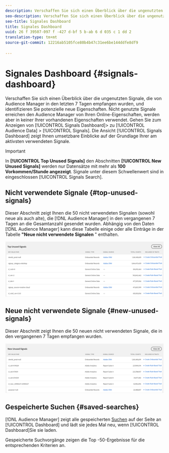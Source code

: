 ```yaml
---
description: Verschaffen Sie sich einen Überblick über die ungenutzten Signale, die von Audience Manager in den letzten 7 Tagen empfangen wurden, und identifizieren Sie potenzielle neue Eigenschaften. Nicht genutzte Signale erreichen den Audience Manager von Ihren Online-Eigenschaften, werden aber in keiner Ihrer vorhandenen Eigenschaften verwendet. Um das Signal-Dashboard anzuzeigen, gehen Sie zu Zielgruppendaten > Signale. Das Signal-Dashboard zeigt Ihnen umsetzbare Einblicke auf Grundlage Ihrer am aktivsten genutzten Signale.
seo-description: Verschaffen Sie sich einen Überblick über die ungenutzten Signale, die von Audience Manager in den letzten 7 Tagen empfangen wurden, und identifizieren Sie potenzielle neue Eigenschaften. Nicht genutzte Signale erreichen den Audience Manager von Ihren Online-Eigenschaften, werden aber in keiner Ihrer vorhandenen Eigenschaften verwendet. Um das Signal-Dashboard anzuzeigen, gehen Sie zu Zielgruppendaten > Signale. Das Signal-Dashboard zeigt Ihnen umsetzbare Einblicke auf Grundlage Ihrer am aktivsten genutzten Signale.
seo-title: Signales Dashboard
title: Signales Dashboard
uuid: 26 f 39507-097 f -427 d-bf 5 b-ab 6 d 035 c 1 dd 2
translation-type: tm+mt
source-git-commit: 12216ab5105fce80b4b47c31ee6be144ddfe8df9

---
```



# Signales Dashboard {#signals-dashboard}

Verschaffen Sie sich einen Überblick über die ungenutzten Signale, die von Audience Manager in den letzten 7 Tagen empfangen wurden, und identifizieren Sie potenzielle neue Eigenschaften. Nicht genutzte Signale erreichen den Audience Manager von Ihren Online-Eigenschaften, werden aber in keiner Ihrer vorhandenen Eigenschaften verwendet. Gehen Sie zum Anzeigen von [!UICONTROL Signals Dashboard]&gt; zu [!UICONTROL Audience Data] &gt; [!UICONTROL Signals]. Die Ansicht [!UICONTROL Signals Dashboard] zeigt Ihnen umsetzbare Einblicke auf der Grundlage Ihrer am aktivsten verwendeten Signale.

>[!IMPORTANT]
>
>In **[!UICONTROL Top Unused Signals]** den Abschnitten **[!UICONTROL New Unused Signals]** werden nur Datensätze mit mehr als **100 Vorkommen/Stunde angezeigt**. Signale unter diesem Schwellenwert sind in eingeschlossen [!UICONTROL Signals Search].

## Nicht verwendete Signale {#top-unused-signals}

Dieser Abschnitt zeigt Ihnen die 50 nicht verwendeten Signalen (sowohl neue als auch alte), die [!DNL Audience Manager] in den vergangenen 7 Tagen an die Gesamtanzahl gesendet wurden. Abhängig von den Daten [!DNL Audience Manager] kann diese Tabelle einige oder alle Einträge in der Tabelle **&quot;Neue nicht verwendete Signalen** &quot; enthalten.

![](assets/signals-top-unused.png)

## Neue nicht verwendete Signale {#new-unused-signals}

Dieser Abschnitt zeigt Ihnen die 50 neuen nicht verwendeten Signale, die in den vergangenen 7 Tagen empfangen wurden.

![](assets/signals-new-unused.png)

## Gespeicherte Suchen {#saved-searches}

[!DNL Audience Manager] zeigt alle gespeicherten [Suchen](../../features/data-explorer/data-explorer-signals-search/data-explorer-save-search.md) auf der Seite an [!UICONTROL Dashboard] und lädt sie jedes Mal neu, wenn [!UICONTROL Dashboard]Sie sie laden.

Gespeicherte Suchvorgänge zeigen die Top -50-Ergebnisse für die entsprechenden Kriterien an.